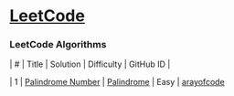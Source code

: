 # [LeetCode](https://leetcode.com/)

### LeetCode Algorithms
| # | Title | Solution | Difficulty | GitHub ID |

| 1 | [Palindrome Number](https://leetcode.com/problems/palindrome-number/) | [Palindrome](https://github.com/arayofcode/21-days-of-code/tree/main/LeetCode/palindrome.py) | Easy | [arayofcode](https://github.com/arayofcode/)
